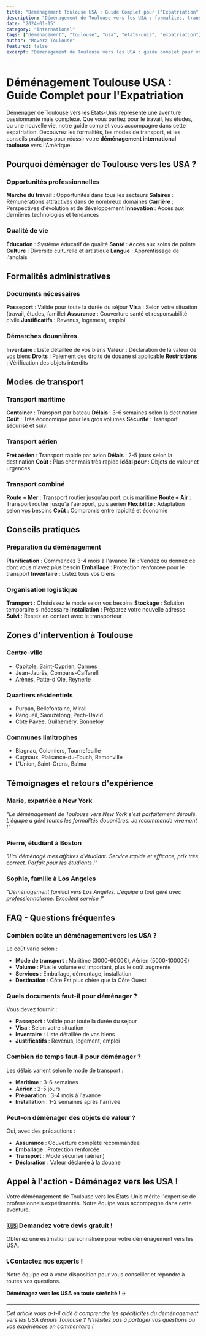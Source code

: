 ```yaml
---
title: "Déménagement Toulouse USA : Guide Complet pour l'Expatriation"
description: "Déménagement de Toulouse vers les USA : formalités, transport, conseils pratiques. Guide complet pour votre expatriation aux États-Unis."
date: "2024-01-15"
category: "international"
tags: ["déménagement", "toulouse", "usa", "états-unis", "expatriation"]
author: "Moverz Toulouse"
featured: false
excerpt: "Déménagement de Toulouse vers les USA : guide complet pour votre expatriation. Formalités, transport, conseils pratiques."
---
```


# Déménagement Toulouse USA : Guide Complet pour l'Expatriation

Déménager de Toulouse vers les États-Unis représente une aventure passionnante mais complexe. Que vous partiez pour le travail, les études, ou une nouvelle vie, notre guide complet vous accompagne dans cette expatriation. Découvrez les formalités, les modes de transport, et les conseils pratiques pour réussir votre **déménagement international toulouse** vers l'Amérique.

## Pourquoi déménager de Toulouse vers les USA ?

### Opportunités professionnelles

**Marché du travail** : Opportunités dans tous les secteurs
**Salaires** : Rémunérations attractives dans de nombreux domaines
**Carrière** : Perspectives d'évolution et de développement
**Innovation** : Accès aux dernières technologies et tendances

### Qualité de vie

**Éducation** : Système éducatif de qualité
**Santé** : Accès aux soins de pointe
**Culture** : Diversité culturelle et artistique
**Langue** : Apprentissage de l'anglais

## Formalités administratives

### Documents nécessaires

**Passeport** : Valide pour toute la durée du séjour
**Visa** : Selon votre situation (travail, études, famille)
**Assurance** : Couverture santé et responsabilité civile
**Justificatifs** : Revenus, logement, emploi

### Démarches douanières

**Inventaire** : Liste détaillée de vos biens
**Valeur** : Déclaration de la valeur de vos biens
**Droits** : Paiement des droits de douane si applicable
**Restrictions** : Vérification des objets interdits

## Modes de transport

### Transport maritime

**Container** : Transport par bateau
**Délais** : 3-6 semaines selon la destination
**Coût** : Très économique pour les gros volumes
**Sécurité** : Transport sécurisé et suivi

### Transport aérien

**Fret aérien** : Transport rapide par avion
**Délais** : 2-5 jours selon la destination
**Coût** : Plus cher mais très rapide
**Idéal pour** : Objets de valeur et urgences

### Transport combiné

**Route + Mer** : Transport routier jusqu'au port, puis maritime
**Route + Air** : Transport routier jusqu'à l'aéroport, puis aérien
**Flexibilité** : Adaptation selon vos besoins
**Coût** : Compromis entre rapidité et économie

## Conseils pratiques

### Préparation du déménagement

**Planification** : Commencez 3-4 mois à l'avance
**Tri** : Vendez ou donnez ce dont vous n'avez plus besoin
**Emballage** : Protection renforcée pour le transport
**Inventaire** : Listez tous vos biens

### Organisation logistique

**Transport** : Choisissez le mode selon vos besoins
**Stockage** : Solution temporaire si nécessaire
**Installation** : Préparez votre nouvelle adresse
**Suivi** : Restez en contact avec le transporteur

## Zones d'intervention à Toulouse

### Centre-ville
- Capitole, Saint-Cyprien, Carmes
- Jean-Jaurès, Compans-Caffarelli
- Arènes, Patte-d'Oie, Reynerie

### Quartiers résidentiels
- Purpan, Bellefontaine, Mirail
- Rangueil, Saouzelong, Pech-David
- Côte Pavée, Guilheméry, Bonnefoy

### Communes limitrophes
- Blagnac, Colomiers, Tournefeuille
- Cugnaux, Plaisance-du-Touch, Ramonville
- L'Union, Saint-Orens, Balma

## Témoignages et retours d'expérience

### Marie, expatriée à New York
*"Le déménagement de Toulouse vers New York s'est parfaitement déroulé. L'équipe a géré toutes les formalités douanières. Je recommande vivement !"*

### Pierre, étudiant à Boston
*"J'ai déménagé mes affaires d'étudiant. Service rapide et efficace, prix très correct. Parfait pour les étudiants !"*

### Sophie, famille à Los Angeles
*"Déménagement familial vers Los Angeles. L'équipe a tout géré avec professionnalisme. Excellent service !"*

## FAQ - Questions fréquentes

### Combien coûte un déménagement vers les USA ?

Le coût varie selon :
- **Mode de transport** : Maritime (3000-6000€), Aérien (5000-10000€)
- **Volume** : Plus le volume est important, plus le coût augmente
- **Services** : Emballage, démontage, installation
- **Destination** : Côte Est plus chère que la Côte Ouest

### Quels documents faut-il pour déménager ?

Vous devez fournir :
- **Passeport** : Valide pour toute la durée du séjour
- **Visa** : Selon votre situation
- **Inventaire** : Liste détaillée de vos biens
- **Justificatifs** : Revenus, logement, emploi

### Combien de temps faut-il pour déménager ?

Les délais varient selon le mode de transport :
- **Maritime** : 3-6 semaines
- **Aérien** : 2-5 jours
- **Préparation** : 3-4 mois à l'avance
- **Installation** : 1-2 semaines après l'arrivée

### Peut-on déménager des objets de valeur ?

Oui, avec des précautions :
- **Assurance** : Couverture complète recommandée
- **Emballage** : Protection renforcée
- **Transport** : Mode sécurisé (aérien)
- **Déclaration** : Valeur déclarée à la douane

## Appel à l'action - Déménagez vers les USA !

Votre déménagement de Toulouse vers les États-Unis mérite l'expertise de professionnels expérimentés. Notre équipe vous accompagne dans cette aventure.

### 🇺🇸 **Demandez votre devis gratuit !**

Obtenez une estimation personnalisée pour votre déménagement vers les USA.

### 📞 **Contactez nos experts !**

Notre équipe est à votre disposition pour vous conseiller et répondre à toutes vos questions.

**Déménagez vers les USA en toute sérénité !** ✈️

---

*Cet article vous a-t-il aidé à comprendre les spécificités du déménagement vers les USA depuis Toulouse ? N'hésitez pas à partager vos questions ou vos expériences en commentaire !*

